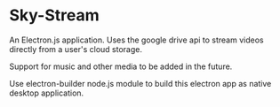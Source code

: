 # Sky-Stream
An Electron.js application. Uses the google drive api to stream videos directly from a user's cloud storage.

Support for music and other media to be added in the future.

Use electron-builder node.js module to build this electron app as native desktop application. 
